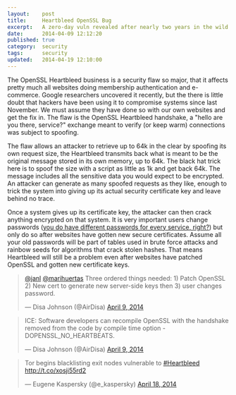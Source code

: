 ```yaml
---
layout:    post
title:     Heartbleed OpenSSL Bug
excerpt:   A zero-day vuln revealed after nearly two years in the wild.
date:      2014-04-09 12:12:20
published: true
category:  security
tags:      security
updated:   2014-04-19 12:10:00
---
```


The OpenSSL Heartbleed business is a security flaw so major, that it affects pretty much all websites doing membership authentication and e-commerce. Google researchers uncovered it recently, but the there is little doubt that hackers have been using it to compromise systems since last November. We must assume they have done so with our own websites and get the fix in. The flaw is the OpenSSL Heartbleed handshake, a &quot;hello are you there, service?&quot; exchange meant to verify (or keep warm) connections was subject to spoofing.

The flaw allows an attacker to retrieve up to 64k in the clear by spoofing its own request size, the Heartbleed transmits back what is meant to be the original message stored in its own memory, up to 64k. The black hat trick here is to spoof the size with a script as little as 1k and get back 64k. The message includes all the sensitive data you would expect to be encrypted. An attacker can generate as many spoofed requests as they like, enough to trick the system into giving up its actual security certificate key and leave behind no trace.

Once a system gives up its certificate key, the attacker can then crack anything encrypted on that system. It is very important users change passwords ([you do have different passwords for every service, right?][passwords]) but only do so after websites have gotten new secure certificates. Assume all your old passwords will be part of tables used in brute force attacks and rainbow seeds for algorithms that crack stolen hashes. That means Heartbleed will still be a problem even after websites have patched OpenSSL and gotten new certificate keys.

<blockquote class="twitter-tweet" lang="en"><p><a href="https://twitter.com/janl">@janl</a> <a href="https://twitter.com/marihuertas">@marihuertas</a> Three ordered things needed: 1) Patch OpenSSL 2) New cert to generate new server-side keys then 3) user changes password.</p>&mdash; Disa Johnson (@AirDisa) <a href="https://twitter.com/AirDisa/statuses/453878257784340480">April 9, 2014</a></blockquote>
<blockquote class="twitter-tweet" lang="en"><p>ICE: Software developers can recompile OpenSSL with the handshake removed from the code by compile time option -DOPENSSL_NO_HEARTBEATS.</p>&mdash; Disa Johnson (@AirDisa) <a href="https://twitter.com/AirDisa/statuses/453883430116528128">April 9, 2014</a></blockquote>

<blockquote class="twitter-tweet" lang="en"><p>Tor begins blacklisting exit nodes vulnerable to <a href="https://twitter.com/search?q=%23Heartbleed&amp;src=hash">#Heartbleed</a> <a href="http://t.co/xosji55rd2">http://t.co/xosji55rd2</a></p>&mdash; Eugene Kaspersky (@e_kaspersky) <a href="https://twitter.com/e_kaspersky/statuses/457170509105332224">April 18, 2014</a></blockquote>
<script async src="//platform.twitter.com/widgets.js" charset="utf-8"></script>

[passwords]: http://airdisa.github.io/security/2014/01/09/secure-passwords.html
